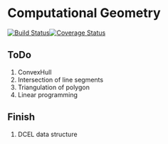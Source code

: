 # Computational Geometry

[![Build Status](https://travis-ci.org/4x7y/ComputationalGeometry.svg?branch=master)](https://travis-ci.org/4x7y/ComputationalGeometry)[![Coverage Status](https://coveralls.io/repos/github/4x7y/ComputationalGeometry/badge.svg?branch=master)](https://coveralls.io/github/4x7y/ComputationalGeometry?branch=master)

## ToDo

1. ConvexHull
2. Intersection of line segments
3. Triangulation of polygon
4. Linear programming

## Finish

1. DCEL data structure
